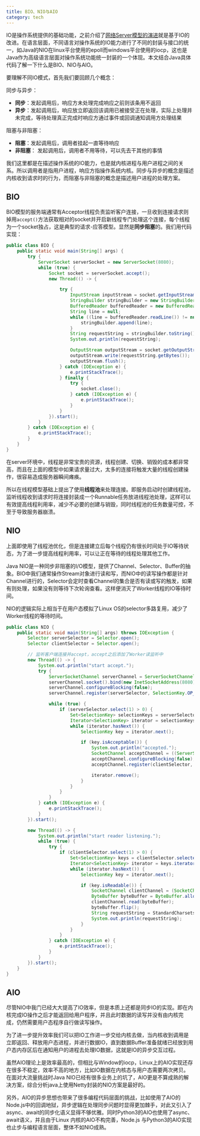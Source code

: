 ```yaml
---
title: BIO、NIO与AIO
category: tech
---
```


IO是操作系统提供的基础功能，之前介绍了[网络Server模型的演进](/2017/09/28/http-server-model/)就是基于IO的改进。在语言层面，不同语言对操作系统的IO能力进行了不同的封装与接口的统一，如Java的NIO在linux平台使用的epoll而windows平台使用的iocp，这也是Java作为高级语言层面对操作系统功能统一封装的一个体现。本文结合Java具体代码了解一下什么是BIO、NIO与AIO。
<!--more-->

要理解不同IO模式，首先我们要回顾几个概念：

同步与异步：

- **同步**：发起调用后，响应方未处理完成响应之前则该条用不返回
- **异步**：发起调用后，响应放立即返回该调用已被接受正在处理，实际上处理并未完成，等待处理真正完成时响应方通过事件或回调通知调用方处理结果

阻塞与非阻塞：

- **阻塞**：发起调用后，调用者挂起一直等待响应
- **非阻塞**： 发起调用后，调用者不用等待，可以先去干其他的事情

我们这里都是在描述操作系统的IO能力，也是就内核进程与用户进程之间的关系。所以调用者是指用户进程，响应方指操作系统内核。同步与异步的概念是描述内核收到请求时的行为，而阻塞与非阻塞的概念是描述用户进程的处理方案。

## BIO

BIO模型的服务端通常有Acceptor线程负责监听客户连接，一旦收到连接请求则掉用`accept()`方法获取相对的socket并开启新线程专门处理这个连接，每个线程为一个socket独占，这是典型的请求-应答模型。显然是**同步阻塞**的。我们用代码实现：

```java
public class BIO {
    public static void main(String[] args) {
        try {
            ServerSocket serverSocket = new ServerSocket(8080);
            while (true) {
                Socket socket = serverSocket.accept();
                new Thread(() -> {

                    try {
                        InputStream inputStream = socket.getInputStream();
                        StringBuilder stringBuilder = new StringBuilder();
                        BufferedReader bufferedReader = new BufferedReader(new InputStreamReader(inputStream));
                        String line = null;
                        while ((line = bufferedReader.readLine()) != null) {
                            stringBuilder.append(line);
                        }
                        String requestString = stringBuilder.toString();
                        System.out.println(requestString);

                        OutputStream outputStream = socket.getOutputStream();
                        outputStream.write(requestString.getBytes());
                        outputStream.flush();
                    } catch (IOException e) {
                        e.printStackTrace();
                    } finally {
                        try {
                            socket.close();
                        } catch (IOException e) {
                            e.printStackTrace();
                        }
                    }
                }).start();
            }
        } catch (IOException e) {
            e.printStackTrace();
        }
    }
}
```

在server环境中，线程是非常宝贵的资源，线程创建、切换、销毁的成本都非常高，而且在上面的模型中如果请求量过大，太多的连接将触发大量的线程创建操作，很容易造成服务器瞬间瘫痪。

所以在线程模型基础上提出了使用**线程池**来处理连接。即服务启动时创建线程池，监听线程收到请求时将连接封装成一个Runnable任务放进线程池处理，这样可以有效提高线程利用率，减少不必要的创建与销毁，同时线程池的任务数量可控，不至于导致服务器崩溃。

## NIO

上面即使用了线程池优化，但是连接建立后每个线程仍有很长时间处于IO等待状态，为了进一步提高线程利用率，可以让正在等待的线程处理其他工作。

Java NIO是一种同步非阻塞的I/O模型，提供了Channel、Selector、Buffer的抽象。BIO中我们通常操作Stream对象进行读和写，而NIO中的读写操作都是针对Channel进行的，Selector会定时查看Channel的集合是否有读或写的触发，如果有则处理，如果没有则等待下次轮询查看。这样便消灭了Worker线程的IO等待时间。

NIO的逻辑实际上相当于在用户态模拟了Linux OS的selector多路复用，减少了Worker线程的等待时间。

```java
public class NIO {
    public static void main(String[] args) throws IOException {
        Selector serverSelector = Selector.open();
        Selector clientSelector = Selector.open();

        // 监听客户端连接并accept，accept之后添加了Worker读监听中
        new Thread(() -> {
            System.out.println("start accept.");
            try {
                ServerSocketChannel serverChannel = ServerSocketChannel.open();
                serverChannel.socket().bind(new InetSocketAddress(8080));
                serverChannel.configureBlocking(false);
                serverChannel.register(serverSelector, SelectionKey.OP_ACCEPT);

                while (true) {
                    if (serverSelector.select(1) > 0) {
                        Set<SelectionKey> selectionKeys = serverSelector.selectedKeys();
                        Iterator<SelectionKey> iterator = selectionKeys.iterator();
                        while (iterator.hasNext()) {
                            SelectionKey key = iterator.next();

                            if (key.isAcceptable()) {
                                System.out.println("accepted.");
                                SocketChannel acceptChannel = ((ServerSocketChannel) key.channel()).accept();
                                acceptChannel.configureBlocking(false);
                                acceptChannel.register(clientSelector, SelectionKey.OP_READ);

                                iterator.remove();
                            }
                        }
                    }
                }
            } catch (IOException e) {
                e.printStackTrace();
            }
        }).start();

        new Thread(() -> {
            System.out.println("start reader listening.");
            while (true) {
                try {
                    if (clientSelector.select(1) > 0) {
                        Set<SelectionKey> keys = clientSelector.selectedKeys();
                        Iterator<SelectionKey> iterator = keys.iterator();
                        while (iterator.hasNext()) {
                            SelectionKey key = iterator.next();

                            if (key.isReadable()) {
                                SocketChannel clientChannel = (SocketChannel) key.channel();
                                ByteBuffer byteBuffer = ByteBuffer.allocate(1024);
                                clientChannel.read(byteBuffer);
                                byteBuffer.flip();
                                String requestString = StandardCharsets.UTF_8.decode(byteBuffer).toString();
                                System.out.println(requestString);
                            }
                        }
                    }
                } catch (IOException e) {
                    e.printStackTrace();
                }
            }
        }).start();
    }
}
```

## AIO

尽管NIO中我门已经大大提高了IO效率，但是本质上还都是同步IO的实现。即在内核完成IO操作之后才能返回给用户程序，并且此时数据的读写并没有由内核完成，仍然需要用户态程序自行做读写操作。

为了进一步提升效率我们可以把IO工作进一步交给内核去做，当内核收到调用是立即返回、释放用户态进程，并进行数据IO，直到数据Buffer准备就绪已经放到用户态内存区后在通知用户的进程去处理IO数据，这就是IO的异步交互过程。

虽然AIO理论上是效率最高的，但相比与Window的iocp，Linux上的AIO实现还存在很多不稳定，效率不高的地方，比如IO数据在内核态与用户态需要两次拷贝。在面对大流量挑战时Java NIO已经有很多业务上的坑了，AIO更是不算成熟的解决方案，综合分析java上使用Netty封装的NIO方案是最好的。

另外，AIO的异步思想也带来了很多编程代码层面的挑战，比如使用了AIO的Node.js中的回调地狱，异步逻辑在处理同步问题时显得更加棘手，对此又引入了async、await的同步化语义显得不够优雅。同时Python3的AIO也使用了async、await语义，并且由于Linux 内核的AIO不构完善，Node.js 与Python3的AIO实现也止步与编程语言层面，整体不如NIO成熟。